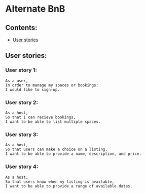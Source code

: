 # Alternate BnB #
## Contents: ##
  - [User stories](#user-stories:)

## User stories: ##
### User story 1: ###
```
As a user,
In order to manage my spaces or bookings:
I would like to sign-up.
```
### User story 2: ###
```
As a host,
So that I can recieve bookings,
I want to be able to list multiple spaces.
```
### User story 3: ###
```
As a host,
So that users can make a choice on a listing,
I want to be able to provide a name, description, and price.
```
### User story 4: ###
```
As a host,
So that users know when my listing is available,
I want to be able to provide a range of available dates.
```
